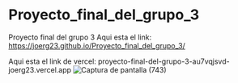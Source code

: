 # Proyecto_final_del_grupo_3
Proyecto final del grupo 3
Aqui esta el link: https://joerg23.github.io/Proyecto_final_del_grupo_3/

Aqui esta el link de vercel: proyecto-final-del-grupo-3-au7vqjsvd-joerg23.vercel.app
![Captura de pantalla (743)](https://user-images.githubusercontent.com/127415034/235029671-c4f8da2b-47fe-490b-aa10-54709daf5e04.png)
